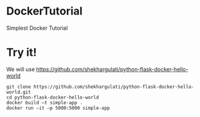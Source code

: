 # DockerTutorial
Simplest Docker Tutorial

# Try it!
We will use https://github.com/shekhargulati/python-flask-docker-hello-world

```
git clone https://github.com/shekhargulati/python-flask-docker-hello-world.git
cd python-flask-docker-hello-world
docker build –t simple-app .
docker run –it –p 5000:5000 simple-app
```
